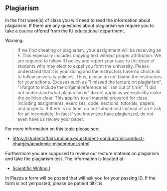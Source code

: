## Plagiarism

In the first week(s) of class you will need to read the information about
plagiarism. If there are any questions about plagiarism we require you
to take a course offered from the IU educational department.

Warning:

> If we find cheating or plagiarism, your assignment will be receiving
> an F. This especially includes copying text without proper
> attribution. We are required to follow IU policy and report your
> case to the dean of students who may elect to expel you form the
> university. Please understand that it is your doing and the
> instructors have no choice as to follow university policies. Thus,
> please do not blame the instructors for your actions. Excuses such
> as "I missed the lecture on plagiarism", "I forgot to include the
> original reference as I ran out of time", "I did not understand
> what plagiarism is" do not apply as we explicitly make
> the policies clear. This applies to all material prepared for class
> including assignments, exercises, code, sections, tutorials, papers, and
> projects. If there is no time, do not submit and instead of an F ask
> for an incomplete. In fact if you know you have plagiarized, do not
> even have us review your paper.

For more information on this topic please see:

* <https://studentaffairs.indiana.edu/student-conduct/misconduct-charges/academic-misconduct.shtml>


Furthermore you are supposed to review our lecture material on
plagiarism and take the plagiarism test. The information is located
at:

* [Scientific Writing I](https://github.com/cloudmesh-community/book/raw/master/vonLaszewski-writing-1.epub) 

In Piazza a form will be
posted that will ask you for your passing ID. If the form is not yet
posted, please be patient till it is.
